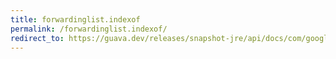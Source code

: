 ```yaml
---
title: forwardinglist.indexof
permalink: /forwardinglist.indexof/
redirect_to: https://guava.dev/releases/snapshot-jre/api/docs/com/google/common/collect/ForwardingList.html#indexOf-java.lang.Object-
---
```

